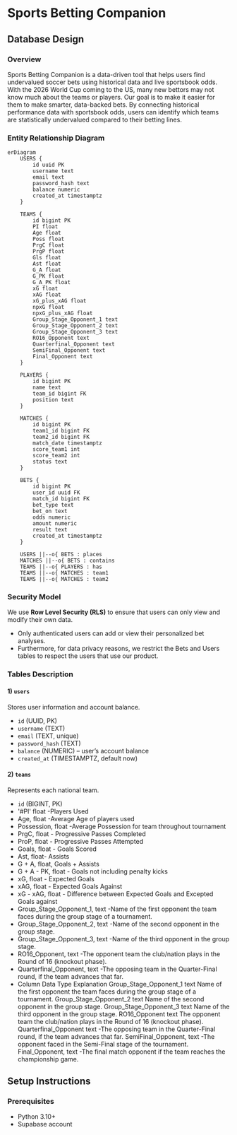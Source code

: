 # Sports Betting Companion

## Database Design

### Overview
Sports Betting Companion is a data-driven tool that helps users find undervalued soccer bets using historical data and live sportsbook odds. With the 2026 World Cup coming to the US, many new bettors may not know much about the teams or players. Our goal is to make it easier for them to make smarter, data-backed bets. By connecting historical performance data with sportsbook odds, users can identify which teams are statistically undervalued compared to their betting lines.

### Entity Relationship Diagram
```mermaid
erDiagram
    USERS {
        id uuid PK
        username text
        email text
        password_hash text
        balance numeric
        created_at timestamptz
    }

    TEAMS {
        id bigint PK
        PI float
        Age float
        Poss float
        PrgC float
        PrgP float
        Gls float
        Ast float
        G_A float
        G_PK float
        G_A_PK float
        xG float
        xAG float
        xG_plus_xAG float
        npxG float
        npxG_plus_xAG float
        Group_Stage_Opponent_1 text
        Group_Stage_Opponent_2 text
        Group_Stage_Opponent_3 text
        RO16_Opponent text
        Quarterfinal_Opponent text
        SemiFinal_Opponent text
        Final_Opponent text
    }

    PLAYERS {
        id bigint PK
        name text
        team_id bigint FK
        position text
    }

    MATCHES {
        id bigint PK
        team1_id bigint FK
        team2_id bigint FK
        match_date timestamptz
        score_team1 int
        score_team2 int
        status text
    }

    BETS {
        id bigint PK
        user_id uuid FK
        match_id bigint FK
        bet_type text
        bet_on text
        odds numeric
        amount numeric
        result text
        created_at timestamptz
    }

    USERS ||--o{ BETS : places
    MATCHES ||--o{ BETS : contains
    TEAMS ||--o{ PLAYERS : has
    TEAMS ||--o{ MATCHES : team1
    TEAMS ||--o{ MATCHES : team2
```

### Security Model
We use **Row Level Security (RLS)** to ensure that users can only view and modify their own data.  
- Only authenticated users can add or view their personalized bet analyses.
- Furthermore, for data privacy reasons, we restrict the Bets and Users tables to respect the users that use our product.

### Tables Description

#### 1) `users`
Stores user information and account balance.
- `id` (UUID, PK)  
- `username` (TEXT)  
- `email` (TEXT, unique)  
- `password_hash` (TEXT)  
- `balance` (NUMERIC) – user’s account balance  
- `created_at` (TIMESTAMPTZ, default now)

#### 2) `teams`
Represents each national team.
- `id` (BIGINT, PK)  
- '#Pl' float -Players Used
- Age, float -Average Age of players used
- Possession, float -Average Possession for team throughout tournament
- PrgC, float - Progressive Passes Completed
- ProP, float - Progressive Passes Attempted
- Goals, float - Goals Scored
- Ast, float- Assists
- G + A, float, Goals + Assists
- G + A - PK, float - Goals not including penalty kicks
- xG, float - Expected Goals
- xAG, float - Expected Goals Against
- xG - xAG, float - Difference between Expected Goals and Excepted Goals against
- Group_Stage_Opponent_1, text -Name of the first opponent the team faces during the group stage of a tournament.
- Group_Stage_Opponent_2, text -Name of the second opponent in the group stage.
- Group_Stage_Opponent_3, text -Name of the third opponent in the group stage.
- RO16_Opponent, text -The opponent team the club/nation plays in the Round of 16 (knockout phase).
- Quarterfinal_Opponent, text -The opposing team in the Quarter-Final round, if the team advances that far.
- Column	Data Type	Explanation
Group_Stage_Opponent_1	text	Name of the first opponent the team faces during the group stage of a tournament.
Group_Stage_Opponent_2	text	Name of the second opponent in the group stage.
Group_Stage_Opponent_3	text	Name of the third opponent in the group stage.
RO16_Opponent	text	The opponent team the club/nation plays in the Round of 16 (knockout phase).
Quarterfinal_Opponent	text -The opposing team in the Quarter-Final round, if the team advances that far.
SemiFinal_Opponent, text	-The opponent faced in the Semi-Final stage of the tournament.
Final_Opponent, text -The final match opponent if the team reaches the championship game.

## Setup Instructions


### Prerequisites
- Python 3.10+
- Supabase account

